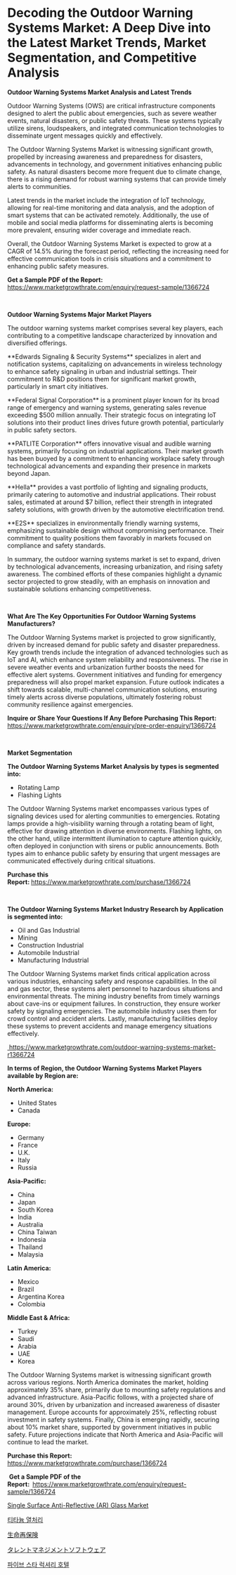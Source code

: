 <p><h1>Decoding the Outdoor Warning Systems Market: A Deep Dive into the Latest Market Trends, Market Segmentation, and Competitive Analysis</h1></p><p><strong>Outdoor Warning Systems Market Analysis and Latest Trends</strong></p>
<p><p>Outdoor Warning Systems (OWS) are critical infrastructure components designed to alert the public about emergencies, such as severe weather events, natural disasters, or public safety threats. These systems typically utilize sirens, loudspeakers, and integrated communication technologies to disseminate urgent messages quickly and effectively.</p><p>The Outdoor Warning Systems Market is witnessing significant growth, propelled by increasing awareness and preparedness for disasters, advancements in technology, and government initiatives enhancing public safety. As natural disasters become more frequent due to climate change, there is a rising demand for robust warning systems that can provide timely alerts to communities. </p><p>Latest trends in the market include the integration of IoT technology, allowing for real-time monitoring and data analysis, and the adoption of smart systems that can be activated remotely. Additionally, the use of mobile and social media platforms for disseminating alerts is becoming more prevalent, ensuring wider coverage and immediate reach. </p><p>Overall, the Outdoor Warning Systems Market is expected to grow at a CAGR of 14.5% during the forecast period, reflecting the increasing need for effective communication tools in crisis situations and a commitment to enhancing public safety measures.</p></p>
<p><strong>Get a Sample PDF of the Report:&nbsp;</strong> <a href="https://www.marketgrowthrate.com/enquiry/request-sample/1366724">https://www.marketgrowthrate.com/enquiry/request-sample/1366724</a></p>
<p>&nbsp;</p>
<p><strong>Outdoor Warning Systems Major Market Players</strong></p>
<p><p>The outdoor warning systems market comprises several key players, each contributing to a competitive landscape characterized by innovation and diversified offerings.</p><p>**Edwards Signaling & Security Systems** specializes in alert and notification systems, capitalizing on advancements in wireless technology to enhance safety signaling in urban and industrial settings. Their commitment to R&D positions them for significant market growth, particularly in smart city initiatives.</p><p>**Federal Signal Corporation** is a prominent player known for its broad range of emergency and warning systems, generating sales revenue exceeding $500 million annually. Their strategic focus on integrating IoT solutions into their product lines drives future growth potential, particularly in public safety sectors.</p><p>**PATLITE Corporation** offers innovative visual and audible warning systems, primarily focusing on industrial applications. Their market growth has been buoyed by a commitment to enhancing workplace safety through technological advancements and expanding their presence in markets beyond Japan.</p><p>**Hella** provides a vast portfolio of lighting and signaling products, primarily catering to automotive and industrial applications. Their robust sales, estimated at around $7 billion, reflect their strength in integrated safety solutions, with growth driven by the automotive electrification trend.</p><p>**E2S** specializes in environmentally friendly warning systems, emphasizing sustainable design without compromising performance. Their commitment to quality positions them favorably in markets focused on compliance and safety standards.</p><p>In summary, the outdoor warning systems market is set to expand, driven by technological advancements, increasing urbanization, and rising safety awareness. The combined efforts of these companies highlight a dynamic sector projected to grow steadily, with an emphasis on innovation and sustainable solutions enhancing competitiveness.</p></p>
<p>&nbsp;</p>
<p><strong>What Are The Key Opportunities For Outdoor Warning Systems Manufacturers?</strong></p>
<p><p>The Outdoor Warning Systems market is projected to grow significantly, driven by increased demand for public safety and disaster preparedness. Key growth trends include the integration of advanced technologies such as IoT and AI, which enhance system reliability and responsiveness. The rise in severe weather events and urbanization further boosts the need for effective alert systems. Government initiatives and funding for emergency preparedness will also propel market expansion. Future outlook indicates a shift towards scalable, multi-channel communication solutions, ensuring timely alerts across diverse populations, ultimately fostering robust community resilience against emergencies.</p></p>
<p><strong>Inquire or Share Your Questions If Any Before Purchasing This Report:</strong> <a href="https://www.marketgrowthrate.com/enquiry/pre-order-enquiry/1366724">https://www.marketgrowthrate.com/enquiry/pre-order-enquiry/1366724</a></p>
<p>&nbsp;</p>
<p><strong>Market Segmentation</strong></p>
<p><strong>The Outdoor Warning Systems Market Analysis by types is segmented into:</strong></p>
<p><ul><li>Rotating Lamp</li><li>Flashing Lights</li></ul></p>
<p><p>The Outdoor Warning Systems market encompasses various types of signaling devices used for alerting communities to emergencies. Rotating lamps provide a high-visibility warning through a rotating beam of light, effective for drawing attention in diverse environments. Flashing lights, on the other hand, utilize intermittent illumination to capture attention quickly, often deployed in conjunction with sirens or public announcements. Both types aim to enhance public safety by ensuring that urgent messages are communicated effectively during critical situations.</p></p>
<p><strong>Purchase this Report:&nbsp;</strong><a href="https://www.marketgrowthrate.com/purchase/1366724">https://www.marketgrowthrate.com/purchase/1366724</a></p>
<p>&nbsp;</p>
<p><strong>The Outdoor Warning Systems Market Industry Research by Application is segmented into:</strong></p>
<p><ul><li>Oil and Gas Industrial</li><li>Mining</li><li>Construction Industrial</li><li>Automobile Industrial</li><li>Manufacturing Industrial</li></ul></p>
<p><p>The Outdoor Warning Systems market finds critical application across various industries, enhancing safety and response capabilities. In the oil and gas sector, these systems alert personnel to hazardous situations and environmental threats. The mining industry benefits from timely warnings about cave-ins or equipment failures. In construction, they ensure worker safety by signaling emergencies. The automobile industry uses them for crowd control and accident alerts. Lastly, manufacturing facilities deploy these systems to prevent accidents and manage emergency situations effectively.</p></p>
<p><a href="https://www.marketgrowthrate.com/outdoor-warning-systems-market-r1366724">&nbsp;https://www.marketgrowthrate.com/outdoor-warning-systems-market-r1366724</a></p>
<p><strong>In terms of Region, the Outdoor Warning Systems Market Players available by Region are:</strong></p>
<p>
    <p> <strong> North America: </strong>
        <ul>
            <li>United States</li>
            <li>Canada</li>
        </ul>
        </p> 
    <p> <strong> Europe: </strong>
        <ul>
            <li>Germany</li>
            <li>France</li>
            <li>U.K.</li>
            <li>Italy</li>
            <li>Russia</li>
        </ul>
        </p> 
    <p> <strong> Asia-Pacific: </strong>
        <ul>
            <li>China</li>
            <li>Japan</li>
            <li>South Korea</li>
            <li>India</li>
            <li>Australia</li>
            <li>China Taiwan</li>
            <li>Indonesia</li>
            <li>Thailand</li>
            <li>Malaysia</li>
        </ul>
        </p> 
    <p> <strong> Latin America: </strong>
        <ul>
            <li>Mexico</li>
            <li>Brazil</li>
            <li>Argentina Korea</li>
            <li>Colombia</li>
        </ul>
        </p> 
    <p> <strong> Middle East & Africa: </strong>
        <ul>
            <li>Turkey</li>
            <li>Saudi</li>
            <li>Arabia</li>
            <li>UAE</li>
            <li>Korea</li>
        </ul>
    </p>
    </p>
<p><p>The Outdoor Warning Systems market is witnessing significant growth across various regions. North America dominates the market, holding approximately 35% share, primarily due to mounting safety regulations and advanced infrastructure. Asia-Pacific follows, with a projected share of around 30%, driven by urbanization and increased awareness of disaster management. Europe accounts for approximately 25%, reflecting robust investment in safety systems. Finally, China is emerging rapidly, securing about 10% market share, supported by government initiatives in public safety. Future projections indicate that North America and Asia-Pacific will continue to lead the market.</p></p>
<p><strong>Purchase this Report: </strong><a href="https://www.marketgrowthrate.com/purchase/1366724">https://www.marketgrowthrate.com/purchase/1366724</a></p>
<p>&nbsp;<strong>Get a Sample PDF of the Report:&nbsp;&nbsp;</strong><a href="https://www.marketgrowthrate.com/enquiry/request-sample/1366724">https://www.marketgrowthrate.com/enquiry/request-sample/1366724</a></p>
<p><strong></strong></p>
<p><p><a href="https://issuu.com/reportprime-2/docs/single-surface-anti-reflective-ar-g_3fda60c30dbcde">Single Surface Anti-Reflective (AR) Glass Market</a></p><p><a href="https://medium.com/@myronobertrtys5475654776/%ED%8B%B0%ED%83%80%EB%8A%84-%EC%97%B4%EC%B2%98%EB%A6%AC-%EC%8B%9C%EC%9E%A5-%EA%B7%9C%EB%AA%A8-%EC%84%B1%EC%9E%A5-%EC%8B%9C%EC%9E%A5-%EC%84%B8%EB%B6%84%ED%99%94-%EB%B0%8F-%EC%A7%80%EC%97%AD-%ED%86%B5%EC%B0%B0%EB%A0%A5%EC%97%90-%EC%9D%98%ED%95%9C-%EC%82%B0%EC%97%85-%EB%B6%84%EC%84%9D%EA%B3%BC-2031%EB%85%84%EA%B9%8C%EC%A7%80%EC%9D%98-%EC%98%88%EC%B8%A1-0b17bf9457aa?postPublishedType=repub">티타늄 열처리</a></p><p><a href="https://medium.com/@trudymohr81/2024%E5%B9%B4%E3%81%8B%E3%82%892031%E5%B9%B4%E3%81%BE%E3%81%A7%E3%81%AE%E3%83%A9%E3%82%A4%E3%83%95%E5%86%8D%E4%BF%9D%E9%99%BA%E5%B8%82%E5%A0%B4%E3%82%B7%E3%82%A7%E3%82%A2%E3%81%A8%E7%AB%B6%E4%BA%89%E7%92%B0%E5%A2%83%E3%81%AB%E9%96%A2%E3%81%99%E3%82%8B%E6%B4%9E%E5%AF%9F-e09efbe5a6c7">生命再保険</a></p><p><a href="https://medium.com/@trudymohr81/%E3%82%BF%E3%83%AC%E3%83%B3%E3%83%88%E3%83%9E%E3%83%8D%E3%82%B8%E3%83%A1%E3%83%B3%E3%83%88%E3%82%BD%E3%83%95%E3%83%88%E3%82%A6%E3%82%A7%E3%82%A2%E5%B8%82%E5%A0%B4-%E3%82%B0%E3%83%AD%E3%83%BC%E3%83%90%E3%83%AB%E5%B8%82%E5%A0%B4%E3%82%B7%E3%82%A7%E3%82%A2%E3%81%A8%E3%83%A9%E3%83%B3%E3%82%AD%E3%83%B3%E3%82%B0-%E5%85%A8%E4%BD%93%E5%A3%B2%E4%B8%8A%E3%81%A8%E9%9C%80%E8%A6%81%E4%BA%88%E6%B8%AC-2024-2031-5dd786dc00fe?postPublishedType=repub">タレントマネジメントソフトウェア</a></p><p><a href="https://medium.com/@alchinnerjst/%EA%B8%80%EB%A1%9C%EB%B2%8C-5%EC%84%B1%EA%B8%89-%EB%9F%AD%EC%85%94%EB%A6%AC-%ED%98%B8%ED%85%94-%EC%8B%9C%EC%9E%A5-%EB%B6%80%EB%AC%B8-2024-2031-%EC%8B%9C%EC%9E%A5-%EB%A9%94%ED%8A%B8%EB%A6%AD%EC%8A%A4-%EB%B0%8F-%EC%8B%9C%EC%9E%A5-%EC%A0%84%EB%9E%B5%EC%A0%81-%ED%86%B5%EC%B0%B0%EB%A0%A5-1af6f6b15875?postPublishedType=repub">파이브 스타 럭셔리 호텔</a></p></p>